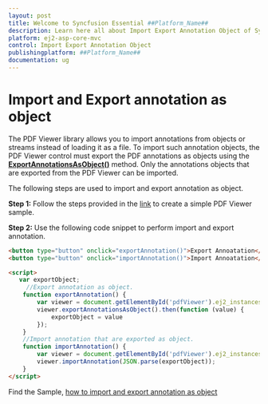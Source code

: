 ```yaml
---
layout: post
title: Welcome to Syncfusion Essential ##Platform_Name##
description: Learn here all about Import Export Annotation Object of Syncfusion Essential ##Platform_Name## widgets based on HTML5 and jQuery.
platform: ej2-asp-core-mvc
control: Import Export Annotation Object
publishingplatform: ##Platform_Name##
documentation: ug
---
```



# Import and Export annotation as object

The PDF Viewer library allows you to import annotations from objects or streams instead of loading it as a file. To import such annotation objects, the PDF Viewer control must export the PDF annotations as objects using the [**ExportAnnotationsAsObject()**](https://ej2.syncfusion.com/documentation/api/pdfviewer/#exportannotationsasobject) method. Only the annotations objects that are exported from the PDF Viewer can be imported.

The following steps are used to import and export annotation as object.

**Step 1:** Follow the steps provided in the [link](https://ej2.syncfusion.com/aspnetcore/documentation/pdfviewer/getting-started/) to create a simple PDF Viewer sample.

**Step 2:** Use the following code snippet to perform import and export annotation.

```html
<button type="button" onclick="exportAnnotation()">Export Annoatation</button>
<button type="button" onclick="importAnnotation()">Import Annoatation</button>

<script>
   var exportObject;
     //Export annotation as object.
    function exportAnnotation() {
        var viewer = document.getElementById('pdfViewer').ej2_instances[0];
        viewer.exportAnnotationsAsObject().then(function (value) {
            exportObject = value
        });
    }
    //Import annotation that are exported as object.
    function importAnnotation() {
        var viewer = document.getElementById('pdfViewer').ej2_instances[0];
        viewer.importAnnotation(JSON.parse(exportObject));
    }
</script>
```

Find the Sample, [how to import and export annotation as object](https://www.syncfusion.com/downloads/support/directtrac/general/ze/EJ2CoreSample2013977937.zip)